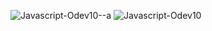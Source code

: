 ![Javascript-Odev10--a](https://github.com/erkanercann/JavaScript/assets/126410424/0700285f-7995-4e1a-9fbd-2ee23464b8e3)
![Javascript-Odev10](https://github.com/erkanercann/JavaScript/assets/126410424/8977807c-f71a-41e4-bff5-8e7e2ec0b4fb)
